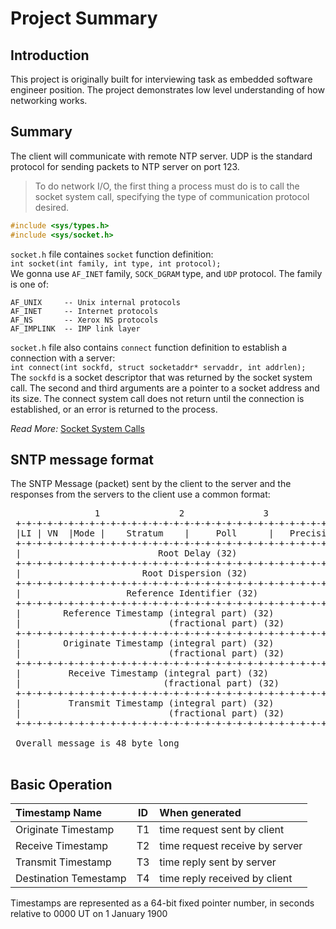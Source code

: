 # Project Summary


## Introduction
This project is originally built for interviewing task as embedded software engineer position. The project demonstrates low level understanding of how networking works.


## Summary
The client will communicate with remote NTP server.
UDP is the standard protocol for sending packets to NTP server on port 123. 


> To do network I/O, the first thing a process must do is to call the socket system call, specifying the type of communication protocol desired.

```C++
#include <sys/types.h>
#include <sys/socket.h>
```

`socket.h` file containes `socket` function definition:
<br>
`int socket(int family, int type, int protocol);`
<br>
We gonna use `AF_INET` family, `SOCK_DGRAM` type, and `UDP` protocol.
The family is one of: 

    AF_UNIX     -- Unix internal protocols
    AF_INET     -- Internet protocols
    AF_NS       -- Xerox NS protocols
    AF_IMPLINK  -- IMP link layer


`socket.h` file also contains `connect` function definition to establish a connection with a server:
<br>
`int connect(int sockfd, struct socketaddr* servaddr, int addrlen);`
<br>
The `sockfd` is a socket descriptor that was returned by the socket system call. The second and third arguments are a pointer to a socket address and its size.
The connect system call does not return until the connection is established, or an error is returned to the process.

*Read More:*
[Socket System Calls](https://www.cs.hmc.edu/~mike/public_html/courses/cs125/FAQ/examples.html)


## SNTP message format

The SNTP Message (packet) sent by the client to the server and 
the responses from the servers to the client use a common format:
<pre>
                1               2               3                4
 +-+-+-+-+-+-+-+-+-+-+-+-+-+-+-+-+-+-+-+-+-+-+-+-+-+-+-+-+-+-+-+-+
 |LI | VN  |Mode |    Stratum    |     Poll      |   Precision   |
 +-+-+-+-+-+-+-+-+-+-+-+-+-+-+-+-+-+-+-+-+-+-+-+-+-+-+-+-+-+-+-+-+
 |                          Root Delay (32)                      |
 +-+-+-+-+-+-+-+-+-+-+-+-+-+-+-+-+-+-+-+-+-+-+-+-+-+-+-+-+-+-+-+-+
 |                       Root Dispersion (32)                    |
 +-+-+-+-+-+-+-+-+-+-+-+-+-+-+-+-+-+-+-+-+-+-+-+-+-+-+-+-+-+-+-+-+
 |                    Reference Identifier (32)                  |
 +-+-+-+-+-+-+-+-+-+-+-+-+-+-+-+-+-+-+-+-+-+-+-+-+-+-+-+-+-+-+-+-+
 |        Reference Timestamp (integral part) (32)               |
 |                            (fractional part) (32)             |
 +-+-+-+-+-+-+-+-+-+-+-+-+-+-+-+-+-+-+-+-+-+-+-+-+-+-+-+-+-+-+-+-+
 |        Originate Timestamp (integral part) (32)               |
 |                            (fractional part) (32)             |
 +-+-+-+-+-+-+-+-+-+-+-+-+-+-+-+-+-+-+-+-+-+-+-+-+-+-+-+-+-+-+-+-+
 |         Receive Timestamp (integral part) (32)                |
 |                           (fractional part) (32)              |
 +-+-+-+-+-+-+-+-+-+-+-+-+-+-+-+-+-+-+-+-+-+-+-+-+-+-+-+-+-+-+-+-+
 |         Transmit Timestamp (integral part) (32)               |
 |                            (fractional part) (32)             |
 +-+-+-+-+-+-+-+-+-+-+-+-+-+-+-+-+-+-+-+-+-+-+-+-+-+-+-+-+-+-+-+-+

 Overall message is 48 byte long 

</pre>

## Basic Operation



| Timestamp Name        | ID   | When generated                 |
|:----------------------|:----:|:-------------------------------|
| Originate Timestamp   | T1   | time request sent by client    |
| Receive Timestamp     | T2   | time request receive by server |
| Transmit Timestamp    | T3   | time reply sent by server      |
| Destination Temestamp | T4   | time reply received by client  |


Timestamps are represented as a 64-bit fixed pointer number, in seconds relative to 0000 UT on 1 January 1900
